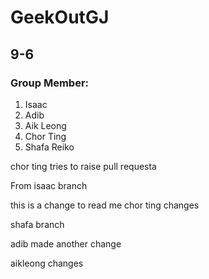 # GeekOutGJ
 ## 9-6

### Group Member:
1. Isaac
2. Adib
3. Aik Leong
4. Chor Ting
5. Shafa Reiko

chor ting tries to raise pull requesta





From isaac branch

this is a change to read me
chor ting changes

shafa branch

adib made another change

aikleong changes 
